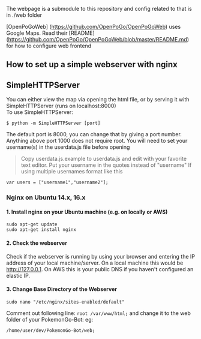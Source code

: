 The webpage is a submodule to this repository and config related to that is in ./web folder

[OpenPoGoWeb] (https://github.com/OpenPoGo/OpenPoGoWeb) uses Google Maps. Read their [README] (https://github.com/OpenPoGo/OpenPoGoWeb/blob/master/README.md) for how to configure web frontend

## How to set up a simple webserver with nginx
## SimpleHTTPServer
You can either view the map via opening the html file, or by serving it with SimpleHTTPServer (runs on localhost:8000)  
To use SimpleHTTPServer:  
```
$ python -m SimpleHTTPServer [port]
```
The default port is 8000, you can change that by giving a port number. Anything above port 1000 does not require root.
You will need to set your username(s) in the userdata.js file before opening
> Copy userdata.js.example to userdata.js and edit with your favorite text editor.
Put your username in the quotes instead of "username"
If using multiple usernames format like this
```
var users = ["username1","username2"];
```

### Nginx on Ubuntu 14.x, 16.x
#### 1. Install nginx on your Ubuntu machine (e.g. on locally or AWS)
```
sudo apt-get update
sudo apt-get install nginx
```

#### 2. Check the webserver
Check if the webserver is running by using your browser and entering the IP address of your local machine/server.
On a local machine this would be http://127.0.0.1. On AWS this is your public DNS if you haven't configured an elastic IP.

#### 3. Change Base Directory of the Webserver
```
sudo nano "/etc/nginx/sites-enabled/default"
```
Comment out following line: ```root /var/www/html;``` and change it to the web folder of your PokemonGo-Bot: eg:
```
/home/user/dev/PokemonGo-Bot/web;
```